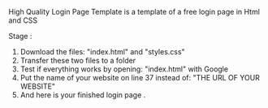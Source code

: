 High Quality Login Page Template is a template of a free login page in Html and CSS

Stage :
1) Download the files: "index.html" and "styles.css"
2) Transfer these two files to a folder
3) Test if everything works by opening: "index.html" with Google
4) Put the name of your website on line 37 instead of: "THE URL OF YOUR WEBSITE" 
5) And here is your finished login page .
